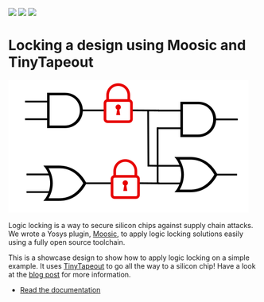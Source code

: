 ![](../../workflows/gds/badge.svg) ![](../../workflows/docs/badge.svg) ![](../../workflows/test/badge.svg)

# Locking a design using Moosic and TinyTapeout

![My Image](blog/locking.svg)

Logic locking is a way to secure silicon chips against supply chain attacks.
We wrote a Yosys plugin, [Moosic](https://github.com/Coloquinte/moosic-yosys-plugin), to apply logic locking solutions easily using a fully open source toolchain.

This is a showcase design to show how to apply logic locking on a simple example.
It uses [TinyTapeout](https://tinytapeout.com/) to go all the way to a silicon chip!
Have a look at the [blog post](blog/post.md) for more information.

- [Read the documentation](docs/info.md)

